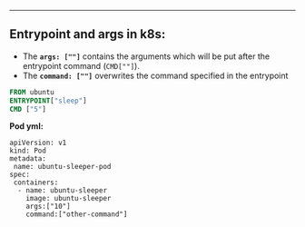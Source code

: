 ***
## Entrypoint and args in k8s:
- The **`args: [""]`** contains the arguments which will be put after the entrypoint command (`CMD[""]`).
- The **`command: [""]`** overwrites the command specified in the entrypoint
```Dockerfile
FROM ubuntu
ENTRYPOINT["sleep"]
CMD ["5"]
```
**Pod yml:**
```
apiVersion: v1
kind: Pod
metadata:
 name: ubuntu-sleeper-pod
spec:
 containers:
  - name: ubuntu-sleeper
    image: ubuntu-sleeper
    args:["10"]
    command:["other-command"]
```


